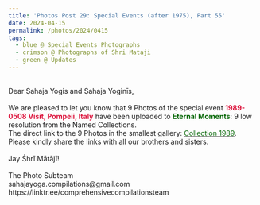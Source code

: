 ```yaml
---
title: 'Photos Post 29: Special Events (after 1975), Part 55'
date: 2024-04-15
permalink: /photos/2024/0415
tags:
  - blue @ Special Events Photographs
  - crimson @ Photographs of Shri Mataji
  - green @ Updates
---
```


<p>
<br>
Dear Sahaja Yogis and Sahaja Yoginīs,<br>
<br>
We are pleased to let you know that 9 Photos of the special event <font color="Crimson"><b>1989-0508 Visit, Pompeii, Italy</b></font> have been uploaded to <font color="DarkGreen"><b>Eternal Moments</b></font>: 9 low resolution from the Named Collections.<br>
The direct link to the 9 Photos in the smallest gallery: <a href="https://eternalmoments.smugmug.com/Collections/Herbert-Reininger-Collection/1989"><font color="DarkGreen">Collection 1989</font></a>.<br> 
Please kindly share the links with all our brothers and sisters.<br>
<br>
Jay Śhrī Mātājī!<br>
<br>
The Photo Subteam<br>
sahajayoga.compilations@gmail.com<br>
https://linktr.ee/comprehensivecompilationsteam
</p>